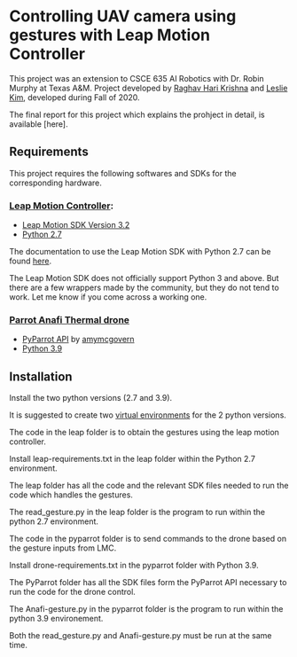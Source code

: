 # Controlling UAV camera using gestures with Leap Motion Controller

This project was an extension to CSCE 635 AI Robotics with Dr. Robin Murphy at Texas A&M. 
Project developed by [Raghav Hari Krishna](https://github.com/vsraghavhk) and [Leslie Kim](), developed during Fall of 2020. 

The final report for this project which explains the prohject in detail, is available [here]. 

## Requirements
This project requires the following softwares and SDKs for the corresponding hardware. 

### [Leap Motion Controller](https://www.ultraleap.com/product/leap-motion-controller/): 
  - [Leap Motion SDK Version 3.2](https://developer.leapmotion.com/releases/leap-motion-orion-321)
  - [Python 2.7](https://www.python.org/download/releases/2.7/)
  
  The documentation to use the Leap Motion SDK with Python 2.7 can be found [here](https://developer-archive.leapmotion.com/documentation/python/index.html#). 

The Leap Motion SDK does not officially support Python 3 and above. But there are a few wrappers made by the community, but they do not tend to work. 
Let me know if you come across a working one. 
  
### [Parrot Anafi Thermal drone](https://www.parrot.com/us/drones/anafi-thermal)
  - [PyParrot API](https://github.com/amymcgovern/pyparrot) by [amymcgovern](https://github.com/amymcgovern)
  - [Python 3.9](https://www.python.org/downloads/release/python-390/)
  

## Installation

Install the two python versions (2.7 and 3.9). 

It is suggested to create two [virtual environments](https://docs.python.org/3/tutorial/venv.html) for the 2 python versions. 

The code in the leap folder is to obtain the gestures using the leap motion controller. 

Install leap-requirements.txt in the leap folder within the Python 2.7 environment.

The leap folder has all the code and the relevant SDK files needed to run the code which handles the gestures. 

The read_gesture.py in the leap folder is the program to run within the python 2.7 environment.



The code in the pyparrot folder is to send commands to the drone based on the gesture inputs from LMC. 

Install drone-requirements.txt in the pyparrot folder with Python 3.9.

The PyParrot folder has all the SDK files form the PyParrot API necessary to run the code for the drone control. 

The Anafi-gesture.py in the pyparrot folder is the program to run within the python 3.9 environement. 


Both the read_gesture.py and Anafi-gesture.py must be run at the same time. 


